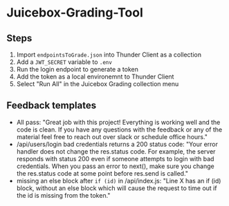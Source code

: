 # Juicebox-Grading-Tool

## Steps
1. Import `endpointsToGrade.json` into Thunder Client as a collection
1. Add a `JWT_SECRET` variable to `.env`
2. Run the login endpoint to generate a token
3. Add the token as a local environemnt to Thunder Client
4. Select "Run All" in the Juicebox Grading collection menu

## Feedback templates
* All pass: "Great job with this project! Everything is working well and the code is clean. If you have any questions with the feedback or any of the material feel free to reach out over slack or schedule office hours."
* /api/users/login bad credentials returns a 200 status code: "Your error handler does not change the res.status code. For example, the server responds with status 200 even if someone attempts to login with bad credentials. When you pass an error to next(), make sure you change the res.status code at some point before res.send is called."
* missing an else block after `if (id)` in /api/index.js: "Line X has an if (id) block, without an else block which will cause the request to time out if the id is missing from the token."
